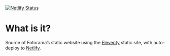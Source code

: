 [![Netlify Status](https://api.netlify.com/api/v1/badges/bbf28a84-4bdb-407b-a2fa-32628d27fa3d/deploy-status)](https://app.netlify.com/sites/eleventy-netlify-boilerplate/deploys)

# What is it?

Source of Fotorama’s static website using the [Eleventy](https://www.11ty.io/) static site, with auto-deploy to [Netlify](https://www.netlify.com).